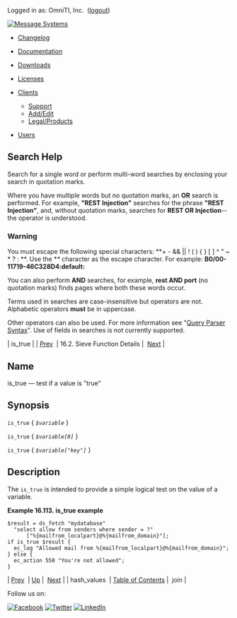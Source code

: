 Logged in as: OmniTI, Inc.  ([logout](https://support.messagesystems.com/logout.php))

[![Message Systems](https://support.messagesystems.com/images/ms-white205.png)](https://support.messagesystems.com/start.php) 

*   [Changelog](https://support.messagesystems.com/start.php?show=changelog)
*   [Documentation](https://support.messagesystems.com/docs/)
*   [Downloads](https://support.messagesystems.com/start.php)

*   [Licenses](https://support.messagesystems.com/license_summary.php)
*   <a href="">Clients</a>
    *   [Support](https://support.messagesystems.com/cs.php)
    *   [Add/Edit](https://support.messagesystems.com/edit_client.php)
    *   [Legal/Products](https://support.messagesystems.com/edit_products.php)
*   [Users](https://support.messagesystems.com/edit_customer.php)

## Search Help

Search for a single word or perform multi-word searches by enclosing your search in quotation marks.

Where you have multiple words but no quotation marks, an **OR** search is performed. For example, **"REST Injection"** searches for the phrase **"REST Injection"**, and, without quotation marks, searches for **REST OR Injection**--the operator is understood.

### Warning

You must escape the following special characters: **+ - && || ! ( ) { } [ ] ^ " ~ * ? : \**. Use the **\** character as the escape character. For example: **B0/00-11719-46C328D4\:default\:**

You can also perform **AND** searches, for example, **rest AND port** (no quotation marks) finds pages where both these words occur.

Terms used in searches are case-insensitive but operators are not. Alphabetic operators **must** be in uppercase.

Other operators can also be used. For more information see "[Query Parser Syntax](https://lucene.apache.org/core/old_versioned_docs/versions/3_0_0/queryparsersyntax.html)". Use of fields in searches is not currently supported.

| is_true |
| [Prev](sieve.ref.hash_values.php)  | 16.2. Sieve Function Details |  [Next](sieve.ref.join.php) |

<a name="sieve.ref.is_true"></a>
## Name

is_true — test if a value is "true"

## Synopsis

`is_true` { *`$variable`* }

`is_true` { *`$variable[0]`* }

`is_true` { *`$variable["key"]`* }

<a name="idp31002720"></a>
## Description

The `is_true` is intended to provide a simple logical test on the value of a variable.

<a name="example.is_true"></a>

**Example 16.113. is_true example**

```
$result = ds_fetch "mydatabase"
  "select allow from senders where sender = ?"
      ["%{mailfrom_localpart}@%{mailfrom_domain}"];
if is_true $result {
  ec_log "Allowed mail from %{mailfrom_localpart}@%{mailfrom_domain}";
} else {
  ec_action 550 "You're not allowed";
}
```

| [Prev](sieve.ref.hash_values.php)  | [Up](sieve.ref.files.php) |  [Next](sieve.ref.join.php) |
| hash_values  | [Table of Contents](index.php) |  join |

Follow us on:

[![Facebook](https://support.messagesystems.com/images/icon-facebook.png)](http://www.facebook.com/messagesystems) [![Twitter](https://support.messagesystems.com/images/icon-twitter.png)](http://twitter.com/#!/MessageSystems) [![LinkedIn](https://support.messagesystems.com/images/icon-linkedin.png)](http://www.linkedin.com/company/message-systems)